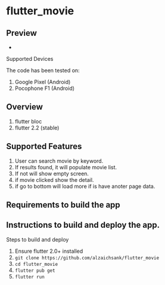 # flutter_movie

## Preview
-

Supported Devices

The code has been tested on:

 1.  Google Pixel (Android)
 2.  Pocophone F1 (Android)

## Overview
1. flutter bloc
2. flutter 2.2 (stable)

## Supported Features
1. User can search movie by keyword.
2. If results found, it will populate movie list.
3. If not will show empty screen.
4. if movie clicked show the detail.
5. if go to bottom will load more if is have anoter page data.

## Requirements to build the app


## Instructions to build and deploy the app.
Steps to build and deploy
1. Ensure flutter 2.0+ installed
2. `git clone https://github.com/alzaichsank/flutter_movie`
2. `cd flutter_movie`
3. `flutter pub get`
4. `flutter run`
